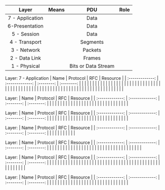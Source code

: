  
| Layer           | Means           | PDU                 | Role       |
| :-------------: | :-------------: | :-----------------: | :--------: | 
| 7 - Application |                 | Data                |            | 
| 6-Presentation  |                 | Data                |            |  
| 5 - Session     |                 | Data                |            |  
| 4 - Transport   |                 | Segments            |            |  
| 3 - Network     |                 | Packets             |            |  
| 2 - Data Link   |                 | Frames              |            |  
| 1 - Physical    |                 | Bits or Data Stream |            | 
 
 
 
 
 
Layer: 7 - Application
| Name            | Protocol        | RFC        | Resource   |
| :-------------: | :-------------: | :--------: | :--------: | 
|                 |                 |            |            | 
|                 |                 |            |            | 
|                 |                 |            |            | 
|                 |                 |            |            | 
|                 |                 |            |            | 
|                 |                 |            |            | 
|                 |                 |            |            | 
|                 |                 |            |            | 
|                 |                 |            |            | 
|                 |                 |            |            | 
|                 |                 |            |            | 
|                 |                 |            |            | 
|                 |                 |            |            | 
|                 |                 |            |            | 
|                 |                 |            |            |


 
Layer:
| Name            | Protocol        | RFC        | Resource   |
| :-------------: | :-------------: | :--------: | :--------: | 
|                 |                 |            |            | 
|                 |                 |            |            | 
|                 |                 |            |            | 
|                 |                 |            |            | 
|                 |                 |            |            | 
|                 |                 |            |            |
 
Layer:
| Name            | Protocol        | RFC        | Resource   |
| :-------------: | :-------------: | :--------: | :--------: |
|                 |                 |            |            | 
|                 |                 |            |            | 
|                 |                 |            |            | 
|                 |                 |            |            | 
|                 |                 |            |            | 
|                 |                 |            |            |
 
 
Layer:
| Name            | Protocol        | RFC        | Resource   |
| :-------------: | :-------------: | :--------: | :--------: |
|                 |                 |            |            | 
|                 |                 |            |            |
 
 
Layer:
| Name            | Protocol        | RFC        | Resource   |
| :-------------: | :-------------: | :--------: | :--------: |
|                 |                 |            |            | 
|                 |                 |            |            | 
|                 |                 |            |            | 
|                 |                 |            |            | 
|                 |                 |            |            | 
|                 |                 |            |            | 
|                 |                 |            |            |
 
 
Layer:
| Name            | Protocol        | RFC        | Resource   |
| :-------------: | :-------------: | :--------: | :--------: |
|                 |                 |            |            | 
|                 |                 |            |            | 
|                 |                 |            |            | 
|                 |                 |            |            | 
|                 |                 |            |            | 
|                 |                 |            |            | 
|                 |                 |            |            | 
|                 |                 |            |            | 
|                 |                 |            |            | 
|                 |                 |            |            |
 
 
Layer:
| Name            | Protocol        | RFC        | Resource   |
| :-------------: | :-------------: | :--------: | :--------: |
|                 |                 |            |            | 
|                 |                 |            |            | 
|                 |                 |            |            | 
|                 |                 |            |            | 
|                 |                 |            |            | 
|                 |                 |            |            |

